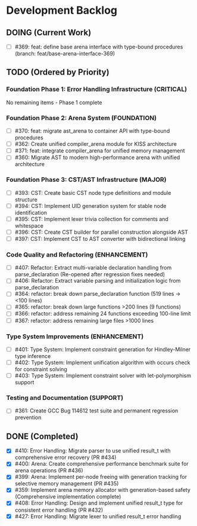 # Development Backlog

## DOING (Current Work)
- [ ] #369: feat: define base arena interface with type-bound procedures (branch: feat/base-arena-interface-369)

## TODO (Ordered by Priority)

### Foundation Phase 1: Error Handling Infrastructure (CRITICAL)
No remaining items - Phase 1 complete

### Foundation Phase 2: Arena System (FOUNDATION)
- [ ] #370: feat: migrate ast_arena to container API with type-bound procedures
- [ ] #362: Create unified compiler_arena module for KISS architecture
- [ ] #371: feat: integrate compiler_arena for unified memory management
- [ ] #360: Migrate AST to modern high-performance arena with unified architecture

### Foundation Phase 3: CST/AST Infrastructure (MAJOR)
- [ ] #393: CST: Create basic CST node type definitions and module structure
- [ ] #394: CST: Implement UID generation system for stable node identification
- [ ] #395: CST: Implement lexer trivia collection for comments and whitespace
- [ ] #396: CST: Create CST builder for parallel construction alongside AST
- [ ] #397: CST: Implement CST to AST converter with bidirectional linking

### Code Quality and Refactoring (ENHANCEMENT)
- [ ] #407: Refactor: Extract multi-variable declaration handling from parse_declaration (Re-opened after regression fixes needed)
- [ ] #406: Refactor: Extract variable parsing and initialization logic from parse_declaration
- [ ] #364: refactor: break down parse_declaration function (519 lines -> <100 lines)
- [ ] #365: refactor: break down large functions >200 lines (9 functions)
- [ ] #366: refactor: address remaining 24 functions exceeding 100-line limit
- [ ] #367: refactor: address remaining large files >1000 lines

### Type System Improvements (ENHANCEMENT)
- [ ] #401: Type System: Implement constraint generation for Hindley-Milner type inference
- [ ] #402: Type System: Implement unification algorithm with occurs check for constraint solving
- [ ] #403: Type System: Implement constraint solver with let-polymorphism support

### Testing and Documentation (SUPPORT)
- [ ] #361: Create GCC Bug 114612 test suite and permanent regression prevention

## DONE (Completed)
- [x] #410: Error Handling: Migrate parser to use unified result_t with comprehensive error recovery (PR #434)
- [x] #400: Arena: Create comprehensive performance benchmark suite for arena operations (PR #436)
- [x] #399: Arena: Implement per-node freeing with generation tracking for selective memory management (PR #435)
- [x] #359: Implement arena memory allocator with generation-based safety (Comprehensive implementation complete)
- [x] #408: Error Handling: Design and implement unified result_t type for consistent error handling (PR #432)
- [x] #427: Error Handling: Migrate lexer to unified result_t error handling
